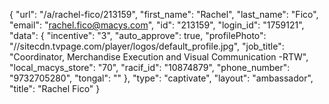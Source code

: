 {
    "url": "\/a\/rachel-fico\/213159",
    "first_name": "Rachel",
    "last_name": "Fico",
    "email": "rachel.fico@macys.com",
    "id": "213159",
    "login_id": "1759121",
    "data": {
        "incentive": "3",
        "auto_approve": true,
        "profilePhoto": "\/\/sitecdn.tvpage.com\/player\/logos\/default_profile.jpg",
        "job_title": "Coordinator, Merchandise Execution and Visual Communication -RTW",
        "local_macys_store": "70",
        "racif_id": "10874879",
        "phone_number": "9732705280",
        "tongal": ""
    },
    "type": "captivate",
    "layout": "ambassador",
    "title": "Rachel Fico"
}